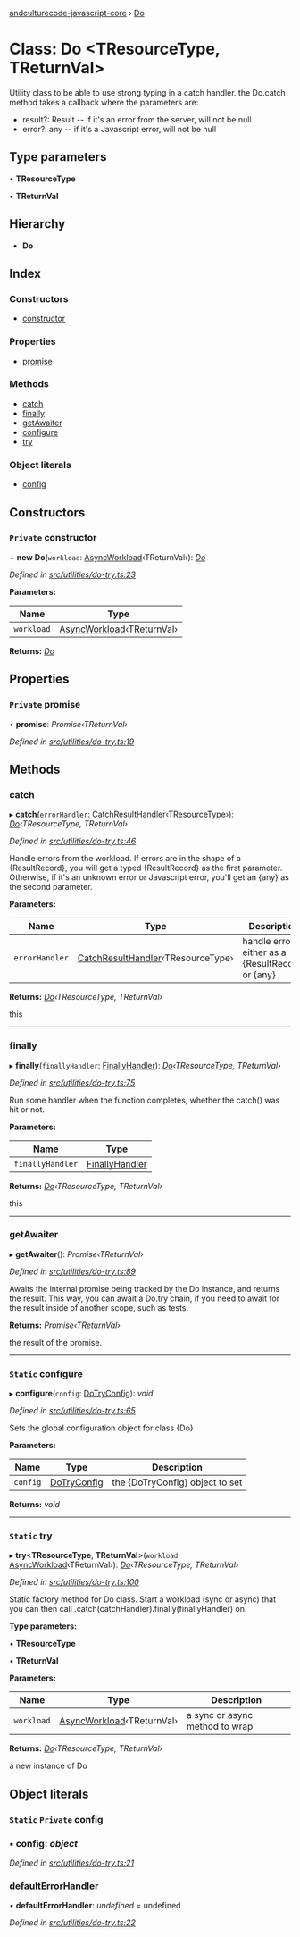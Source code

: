 [andculturecode-javascript-core](../README.md) › [Do](do.md)

# Class: Do <**TResourceType, TReturnVal**>

Utility class to be able to use strong typing in a catch handler.
the Do.catch method takes a callback where the parameters are:
- result?: Result<TResourceType> -- if it's an error from the server, will not be null
- error?: any -- if it's a Javascript error, will not be null

## Type parameters

▪ **TResourceType**

▪ **TReturnVal**

## Hierarchy

* **Do**

## Index

### Constructors

* [constructor](do.md#private-constructor)

### Properties

* [promise](do.md#private-promise)

### Methods

* [catch](do.md#catch)
* [finally](do.md#finally)
* [getAwaiter](do.md#getawaiter)
* [configure](do.md#static-configure)
* [try](do.md#static-try)

### Object literals

* [config](do.md#static-private-config)

## Constructors

### `Private` constructor

\+ **new Do**(`workload`: [AsyncWorkload](../README.md#asyncworkload)‹TReturnVal›): *[Do](do.md)*

*Defined in [src/utilities/do-try.ts:23](https://github.com/AndcultureCode/AndcultureCode.JavaScript.Core/blob/f9bf075/src/utilities/do-try.ts#L23)*

**Parameters:**

Name | Type |
------ | ------ |
`workload` | [AsyncWorkload](../README.md#asyncworkload)‹TReturnVal› |

**Returns:** *[Do](do.md)*

## Properties

### `Private` promise

• **promise**: *Promise‹TReturnVal›*

*Defined in [src/utilities/do-try.ts:19](https://github.com/AndcultureCode/AndcultureCode.JavaScript.Core/blob/f9bf075/src/utilities/do-try.ts#L19)*

## Methods

###  catch

▸ **catch**(`errorHandler`: [CatchResultHandler](../README.md#catchresulthandler)‹TResourceType›): *[Do](do.md)‹TResourceType, TReturnVal›*

*Defined in [src/utilities/do-try.ts:46](https://github.com/AndcultureCode/AndcultureCode.JavaScript.Core/blob/f9bf075/src/utilities/do-try.ts#L46)*

Handle errors from the workload.
If errors are in the shape of a {ResultRecord},
you will get a typed {ResultRecord} as the first parameter.
Otherwise, if it's an unknown error or Javascript error,
you'll get an {any} as the second parameter.

**Parameters:**

Name | Type | Description |
------ | ------ | ------ |
`errorHandler` | [CatchResultHandler](../README.md#catchresulthandler)‹TResourceType› | handle errors, either as a {ResultRecord} or {any} |

**Returns:** *[Do](do.md)‹TResourceType, TReturnVal›*

this

___

###  finally

▸ **finally**(`finallyHandler`: [FinallyHandler](../README.md#finallyhandler)): *[Do](do.md)‹TResourceType, TReturnVal›*

*Defined in [src/utilities/do-try.ts:75](https://github.com/AndcultureCode/AndcultureCode.JavaScript.Core/blob/f9bf075/src/utilities/do-try.ts#L75)*

Run some handler when the function completes, whether the
catch() was hit or not.

**Parameters:**

Name | Type |
------ | ------ |
`finallyHandler` | [FinallyHandler](../README.md#finallyhandler) |

**Returns:** *[Do](do.md)‹TResourceType, TReturnVal›*

this

___

###  getAwaiter

▸ **getAwaiter**(): *Promise‹TReturnVal›*

*Defined in [src/utilities/do-try.ts:89](https://github.com/AndcultureCode/AndcultureCode.JavaScript.Core/blob/f9bf075/src/utilities/do-try.ts#L89)*

Awaits the internal promise being tracked by the Do instance,
and returns the result. This way, you can await a Do.try
chain, if you need to await for the result inside of another scope,
such as tests.

**Returns:** *Promise‹TReturnVal›*

the result of the promise.

___

### `Static` configure

▸ **configure**(`config`: [DoTryConfig](../interfaces/dotryconfig.md)): *void*

*Defined in [src/utilities/do-try.ts:65](https://github.com/AndcultureCode/AndcultureCode.JavaScript.Core/blob/f9bf075/src/utilities/do-try.ts#L65)*

Sets the global configuration object for class {Do}

**Parameters:**

Name | Type | Description |
------ | ------ | ------ |
`config` | [DoTryConfig](../interfaces/dotryconfig.md) | the {DoTryConfig} object to set  |

**Returns:** *void*

___

### `Static` try

▸ **try**<**TResourceType**, **TReturnVal**>(`workload`: [AsyncWorkload](../README.md#asyncworkload)‹TReturnVal›): *[Do](do.md)‹TResourceType, TReturnVal›*

*Defined in [src/utilities/do-try.ts:100](https://github.com/AndcultureCode/AndcultureCode.JavaScript.Core/blob/f9bf075/src/utilities/do-try.ts#L100)*

Static factory method for Do class.
Start a workload (sync or async) that you can then
call .catch(catchHandler).finally(finallyHandler) on.

**Type parameters:**

▪ **TResourceType**

▪ **TReturnVal**

**Parameters:**

Name | Type | Description |
------ | ------ | ------ |
`workload` | [AsyncWorkload](../README.md#asyncworkload)‹TReturnVal› | a sync or async method to wrap |

**Returns:** *[Do](do.md)‹TResourceType, TReturnVal›*

a new instance of Do

## Object literals

### `Static` `Private` config

### ▪ **config**: *object*

*Defined in [src/utilities/do-try.ts:21](https://github.com/AndcultureCode/AndcultureCode.JavaScript.Core/blob/f9bf075/src/utilities/do-try.ts#L21)*

###  defaultErrorHandler

• **defaultErrorHandler**: *undefined* = undefined

*Defined in [src/utilities/do-try.ts:22](https://github.com/AndcultureCode/AndcultureCode.JavaScript.Core/blob/f9bf075/src/utilities/do-try.ts#L22)*
